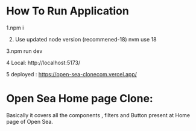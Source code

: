 # How To Run Application 

1.npm i 

2. Use updated node version (recommened-18)
    nvm use 18
   
3.npm run dev 

4 Local:   http://localhost:5173/

5 deployed : https://open-sea-clonecom.vercel.app/


# Open Sea Home page Clone:
Basically it covers all the components , filters and Button present at Home page of Open Sea. 
